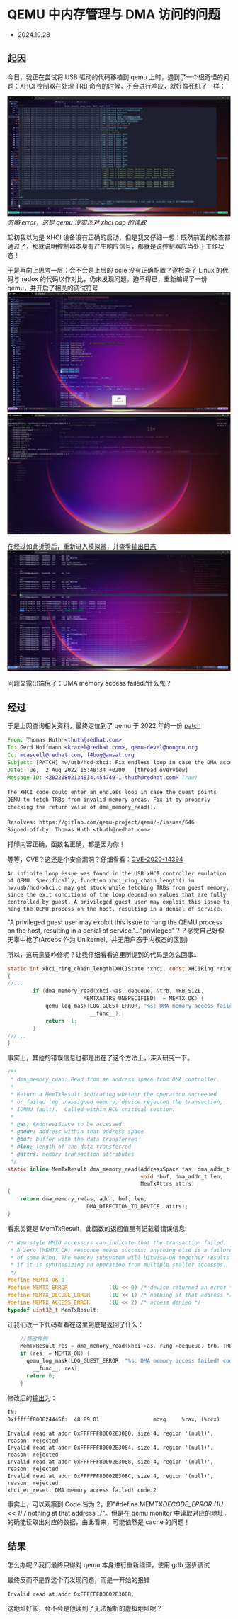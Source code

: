 # QEMU 中内存管理与 DMA 访问的问题

- 2024.10.28

## 起因

今日，我正在尝试将 USB 驱动的代码移植到 qemu 上时，遇到了一个很奇怪的问题：XHCI 控制器在处理 TRB 命令的时候，不会进行响应，就好像死机了一样：

![stuck ok qemu dma!](./figs/stuck_on_qemu_dma.png)
_忽略 error，这是 qemu 没实现对 xhci cap 的读取_

起初我以为是 XHCI 设备没有正确的启动，但是我又仔细一想：既然前面的检查都通过了，那就说明控制器本身有产生响应信号，那就是说控制器应当处于工作状态！

于是再向上思考一层：会不会是上层的 pcie 没有正确配置？遂检查了 Linux 的代码与 redox 的代码以作对比，仍未发现问题。迫不得已，重新编译了一份 qemu，并开启了相关的调试符号
![stuck ok qemu dma!](./figs/enable_qemu_xhci_debug.png)
![stuck ok qemu dma!](./figs/configure_qemu_debug.png)

在经过如此折腾后，重新进入模拟器，并查看[输出日志](./refs/qemu_1.log)
![dma access failed](./figs/DMA_access_failed.png)

问题显露出端倪了：DMA memory access failed?什么鬼？

## 经过

于是上网查询相关资料，最终定位到了 qemu 于 2022 年的一份 [patch](https://lore.kernel.org/qemu-devel/20220802134834.454749-1-thuth@redhat.com/)

```email
From: Thomas Huth <thuth@redhat.com>
To: Gerd Hoffmann <kraxel@redhat.com>, qemu-devel@nongnu.org
Cc: mcascell@redhat.com, f4bug@amsat.org
Subject: [PATCH] hw/usb/hcd-xhci: Fix endless loop in case the DMA access fails (CVE-2020-14394)
Date: Tue,  2 Aug 2022 15:48:34 +0200	[thread overview]
Message-ID: <20220802134834.454749-1-thuth@redhat.com> (raw)

The XHCI code could enter an endless loop in case the guest points
QEMU to fetch TRBs from invalid memory areas. Fix it by properly
checking the return value of dma_memory_read().

Resolves: https://gitlab.com/qemu-project/qemu/-/issues/646
Signed-off-by: Thomas Huth <thuth@redhat.com>
```

打印内容正确，函数名正确，都是因为你！

等等，CVE？这还是个安全漏洞？仔细看看：[CVE-2020-14394](https://bugzilla.redhat.com/show_bug.cgi?id=1908004)

```comment
An infinite loop issue was found in the USB xHCI controller emulation of QEMU. Specifically, function xhci_ring_chain_length() in hw/usb/hcd-xhci.c may get stuck while fetching TRBs from guest memory, since the exit conditions of the loop depend on values that are fully controlled by guest. A privileged guest user may exploit this issue to hang the QEMU process on the host, resulting in a denial of service.
```

"A privileged guest user may exploit this issue to hang the QEMU process on the host, resulting in a denial of service."..."privileged"？？感觉自己好像无辜中枪了(Arceos 作为 Unikernel，并无用户态于内核态的区别)

所以，这玩意要咋修呢？让我仔细看看这里所提到的代码是怎么回事...

```c
static int xhci_ring_chain_length(XHCIState *xhci, const XHCIRing *ring)
{
//...
        if (dma_memory_read(xhci->as, dequeue, &trb, TRB_SIZE,
                        MEMTXATTRS_UNSPECIFIED) != MEMTX_OK) {
            qemu_log_mask(LOG_GUEST_ERROR, "%s: DMA memory access failed!\n",
                          __func__);
            return -1;
        }
///...
}
```

事实上，其他的错误信息也都是出在了这个方法上，深入研究一下。

```c
/**
 * dma_memory_read: Read from an address space from DMA controller.
 *
 * Return a MemTxResult indicating whether the operation succeeded
 * or failed (eg unassigned memory, device rejected the transaction,
 * IOMMU fault).  Called within RCU critical section.
 *
 * @as: #AddressSpace to be accessed
 * @addr: address within that address space
 * @buf: buffer with the data transferred
 * @len: length of the data transferred
 * @attrs: memory transaction attributes
 */
static inline MemTxResult dma_memory_read(AddressSpace *as, dma_addr_t addr,
                                          void *buf, dma_addr_t len,
                                          MemTxAttrs attrs)
{
    return dma_memory_rw(as, addr, buf, len,
                         DMA_DIRECTION_TO_DEVICE, attrs);
}
```

看来关键是 MemTxResult，此函数的返回值里有记载着错误信息:

```c
/* New-style MMIO accessors can indicate that the transaction failed.
 * A zero (MEMTX_OK) response means success; anything else is a failure
 * of some kind. The memory subsystem will bitwise-OR together results
 * if it is synthesizing an operation from multiple smaller accesses.
 */
#define MEMTX_OK 0
#define MEMTX_ERROR             (1U << 0) /* device returned an error */
#define MEMTX_DECODE_ERROR      (1U << 1) /* nothing at that address */
#define MEMTX_ACCESS_ERROR      (1U << 2) /* access denied */
typedef uint32_t MemTxResult;
```

让我们改一下代码看看在这里到底是返回了什么：

```c
    //修改样例
    MemTxResult res = dma_memory_read(xhci->as, ring->dequeue, trb, TRB_SIZE, MEMTXATTRS_UNSPECIFIED);
    if (res != MEMTX_OK) {
      qemu_log_mask(LOG_GUEST_ERROR, "%s: DMA memory access failed! code:%x\n",
        __func__, res);
      return 0;
    }
```

修改后的[输出](./refs/qemu_2.log)为：

```log
IN:
0xffffff800024445f:  48 89 01                 movq     %rax, (%rcx)

Invalid read at addr 0xFFFFFF80002E3080, size 4, region '(null)', reason: rejected
Invalid read at addr 0xFFFFFF80002E3084, size 4, region '(null)', reason: rejected
Invalid read at addr 0xFFFFFF80002E3088, size 4, region '(null)', reason: rejected
Invalid read at addr 0xFFFFFF80002E308C, size 4, region '(null)', reason: rejected
xhci_er_reset: DMA memory access failed! code:2
```

事实上，可以观察到 Code 皆为 2，即"#define MEMTX*DECODE_ERROR (1U << 1) /* nothing at that address \_/"。但是在 qemu monitor 中读取对应的地址，的确能读取出对应的数据，由此看来，可能依然是 cache 的问题！

## 结果

怎么办呢？我们最终只得对 qemu 本身进行重新编译，使用 gdb 逐步调试

最终反而不是靠这个而发现问题，而是一开始的报错

```log
Invalid read at addr 0xFFFFFF80002E3088,
```

这地址好长，会不会是他读到了无法解析的虚拟地址呢？
